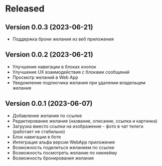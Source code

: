 # Released

## Version 0.0.3 (2023-06-21)
- Поддержка брони желания из веб приложения

## Version 0.0.2 (2023-06-21)
- Улучшение навигации в блоках кнопок
- Улучшение UX взаимодействия с блоками сообщений
- Просмотр желаний в Web App
- Уведомление подписчика желания при удалении владельцем желания

## Version 0.0.1 (2023-06-07)
- Добавление желания по ссылке
- Редактирование желания (название, описание, ссылка и картинка)
- Загрузка вместо ссылки на изображение - фото в чат телеги (работает не стабильно)
- Блок навигации в боте
- Интеграция альфа версии WebApp приложения
- Возможность поделиться желанием по ссылке
- Возможность посмотреть желание по никнейму
- Возможность бронирования желания
